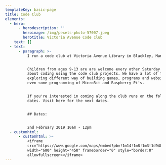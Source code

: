 ```yaml
---
templateKey: basic-page
title: Code Club
elements:
  - hero:
      - herodescription: ''
        heroimage: /img/pexels-photo-57007.jpeg
        herotitle: Victoria Avenue Code Club
    text: []
  - text:
      - paragraph: >-
          I run a code club at Victoria Avenue Library in Blackley, Manchester.


          Children from ages 9-13 are are welcome every other Saturday to learn
          about coding using the code club projects. We have a lot of fun
          exploring different way of building games, programs and websites and
          even some programming of MicroBit and Raspberry Pi's.


          If you're interested in coming along the club runs on the following
          dates. Visit here for the next dates.


          ## Dates:


          2nd February 2019 10am - 12pm
  - customhtml:
      - customhtml: >-
          <iframe
          src="https://www.google.com/maps/embed?pb=!1m14!1m8!1m3!1d9485.667844261263!2d-2.206916!3d53.5324689!3m2!1i1024!2i768!4f13.1!3m3!1m2!1s0x0%3A0x1c9a560dcf330867!2sThe+Avenue+Library+and+Learning+Centre!5e0!3m2!1sen!2suk!4v1547905006881"
          width="600" height="450" frameborder="0" style="border:0"
          allowfullscreen></iframe>
---
```


